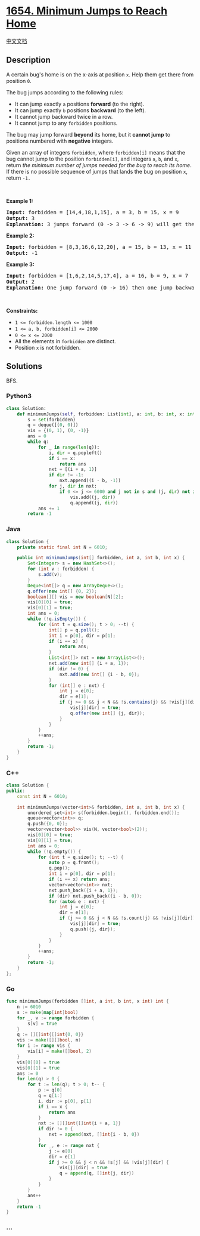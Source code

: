 # [1654. Minimum Jumps to Reach Home](https://leetcode.com/problems/minimum-jumps-to-reach-home)

[中文文档](/solution/1600-1699/1654.Minimum%20Jumps%20to%20Reach%20Home/README.md)

## Description

<p>A certain bug&#39;s home is on the x-axis at position <code>x</code>. Help them get there from position <code>0</code>.</p>

<p>The bug jumps according to the following rules:</p>

<ul>
	<li>It can jump exactly <code>a</code> positions <strong>forward</strong> (to the right).</li>
	<li>It can jump exactly <code>b</code> positions <strong>backward</strong> (to the left).</li>
	<li>It cannot jump backward twice in a row.</li>
	<li>It cannot jump to any <code>forbidden</code> positions.</li>
</ul>

<p>The bug may jump forward <strong>beyond</strong> its home, but it <strong>cannot jump</strong> to positions numbered with <strong>negative</strong> integers.</p>

<p>Given an array of integers <code>forbidden</code>, where <code>forbidden[i]</code> means that the bug cannot jump to the position <code>forbidden[i]</code>, and integers <code>a</code>, <code>b</code>, and <code>x</code>, return <em>the minimum number of jumps needed for the bug to reach its home</em>. If there is no possible sequence of jumps that lands the bug on position <code>x</code>, return <code>-1.</code></p>

<p>&nbsp;</p>
<p><strong class="example">Example 1:</strong></p>

<pre>
<strong>Input:</strong> forbidden = [14,4,18,1,15], a = 3, b = 15, x = 9
<strong>Output:</strong> 3
<strong>Explanation:</strong> 3 jumps forward (0 -&gt; 3 -&gt; 6 -&gt; 9) will get the bug home.
</pre>

<p><strong class="example">Example 2:</strong></p>

<pre>
<strong>Input:</strong> forbidden = [8,3,16,6,12,20], a = 15, b = 13, x = 11
<strong>Output:</strong> -1
</pre>

<p><strong class="example">Example 3:</strong></p>

<pre>
<strong>Input:</strong> forbidden = [1,6,2,14,5,17,4], a = 16, b = 9, x = 7
<strong>Output:</strong> 2
<strong>Explanation:</strong> One jump forward (0 -&gt; 16) then one jump backward (16 -&gt; 7) will get the bug home.
</pre>

<p>&nbsp;</p>
<p><strong>Constraints:</strong></p>

<ul>
	<li><code>1 &lt;= forbidden.length &lt;= 1000</code></li>
	<li><code>1 &lt;= a, b, forbidden[i] &lt;= 2000</code></li>
	<li><code>0 &lt;= x &lt;= 2000</code></li>
	<li>All the elements in <code>forbidden</code> are distinct.</li>
	<li>Position <code>x</code> is not forbidden.</li>
</ul>

## Solutions

BFS.

<!-- tabs:start -->

### **Python3**

```python
class Solution:
    def minimumJumps(self, forbidden: List[int], a: int, b: int, x: int) -> int:
        s = set(forbidden)
        q = deque([(0, 0)])
        vis = {(0, 1), (0, -1)}
        ans = 0
        while q:
            for _ in range(len(q)):
                i, dir = q.popleft()
                if i == x:
                    return ans
                nxt = [(i + a, 1)]
                if dir != -1:
                    nxt.append((i - b, -1))
                for j, dir in nxt:
                    if 0 <= j <= 6000 and j not in s and (j, dir) not in vis:
                        vis.add((j, dir))
                        q.append((j, dir))
            ans += 1
        return -1
```

### **Java**

```java
class Solution {
    private static final int N = 6010;

    public int minimumJumps(int[] forbidden, int a, int b, int x) {
        Set<Integer> s = new HashSet<>();
        for (int v : forbidden) {
            s.add(v);
        }
        Deque<int[]> q = new ArrayDeque<>();
        q.offer(new int[] {0, 2});
        boolean[][] vis = new boolean[N][2];
        vis[0][0] = true;
        vis[0][1] = true;
        int ans = 0;
        while (!q.isEmpty()) {
            for (int t = q.size(); t > 0; --t) {
                int[] p = q.poll();
                int i = p[0], dir = p[1];
                if (i == x) {
                    return ans;
                }
                List<int[]> nxt = new ArrayList<>();
                nxt.add(new int[] {i + a, 1});
                if (dir != 0) {
                    nxt.add(new int[] {i - b, 0});
                }
                for (int[] e : nxt) {
                    int j = e[0];
                    dir = e[1];
                    if (j >= 0 && j < N && !s.contains(j) && !vis[j][dir]) {
                        vis[j][dir] = true;
                        q.offer(new int[] {j, dir});
                    }
                }
            }
            ++ans;
        }
        return -1;
    }
}
```

### **C++**

```cpp
class Solution {
public:
    const int N = 6010;

    int minimumJumps(vector<int>& forbidden, int a, int b, int x) {
        unordered_set<int> s(forbidden.begin(), forbidden.end());
        queue<vector<int>> q;
        q.push({0, 0});
        vector<vector<bool>> vis(N, vector<bool>(2));
        vis[0][0] = true;
        vis[0][1] = true;
        int ans = 0;
        while (!q.empty()) {
            for (int t = q.size(); t; --t) {
                auto p = q.front();
                q.pop();
                int i = p[0], dir = p[1];
                if (i == x) return ans;
                vector<vector<int>> nxt;
                nxt.push_back({i + a, 1});
                if (dir) nxt.push_back({i - b, 0});
                for (auto& e : nxt) {
                    int j = e[0];
                    dir = e[1];
                    if (j >= 0 && j < N && !s.count(j) && !vis[j][dir]) {
                        vis[j][dir] = true;
                        q.push({j, dir});
                    }
                }
            }
            ++ans;
        }
        return -1;
    }
};
```

### **Go**

```go
func minimumJumps(forbidden []int, a int, b int, x int) int {
	n := 6010
	s := make(map[int]bool)
	for _, v := range forbidden {
		s[v] = true
	}
	q := [][]int{[]int{0, 0}}
	vis := make([][]bool, n)
	for i := range vis {
		vis[i] = make([]bool, 2)
	}
	vis[0][0] = true
	vis[0][1] = true
	ans := 0
	for len(q) > 0 {
		for t := len(q); t > 0; t-- {
			p := q[0]
			q = q[1:]
			i, dir := p[0], p[1]
			if i == x {
				return ans
			}
			nxt := [][]int{[]int{i + a, 1}}
			if dir != 0 {
				nxt = append(nxt, []int{i - b, 0})
			}
			for _, e := range nxt {
				j := e[0]
				dir = e[1]
				if j >= 0 && j < n && !s[j] && !vis[j][dir] {
					vis[j][dir] = true
					q = append(q, []int{j, dir})
				}
			}
		}
		ans++
	}
	return -1
}
```

### **...**

```

```

<!-- tabs:end -->
